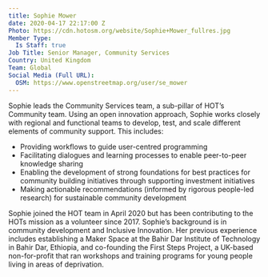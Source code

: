 ```yaml
---
title: Sophie Mower
date: 2020-04-17 22:17:00 Z
Photo: https://cdn.hotosm.org/website/Sophie+Mower_fullres.jpg
Member Type:
  Is Staff: true
Job Title: Senior Manager, Community Services
Country: United Kingdom
Team: Global
Social Media (Full URL):
  OSM: https://www.openstreetmap.org/user/se_mower
---
```


Sophie leads the Community Services team, a sub-pillar of HOT’s Community team. Using an open innovation approach, Sophie works closely with regional and functional teams to develop, test, and scale different elements of community support. This includes: 
* Providing workflows to guide user-centred programming
* Facilitating dialogues and learning processes to enable peer-to-peer knowledge sharing
* Enabling the development of strong foundations for best practices for community building initiatives through supporting investment initiatives
* Making actionable recommendations (informed by rigorous people-led research) for sustainable community development 

Sophie joined the HOT team in April 2020 but has been contributing to the HOTs mission as a volunteer since 2017. Sophie’s background is in community development and Inclusive Innovation. Her previous experience includes establishing a Maker Space at the Bahir Dar Institute of Technology in Bahir Dar, Ethiopia, and co-founding the First Steps Project, a UK-based non-for-profit that ran workshops and training programs for young people living in areas of deprivation.